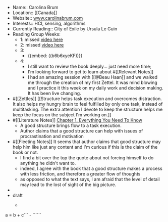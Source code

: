 - Name:: Carolina Brum
- Location:: [[Canada]]
- Website:: www.carolinabrum.com
- Interests:: HCI, sensing, algorithms 
- Currently Reading:: City of Exile by Ursula Le Guin 
- Reading Group Weeks:
    - 1: missed [video here](https://us02web.zoom.us/rec/play/zYfGrF-AHTDstjL-KcNgFdoYNFNJjedhpNEiRO6vE0Bsqfsn8RhhfmW1hwxRWbvdPcoZ7CodDAvKmXCI.kqj_pJiskYQhSKCY?continueMode=true)
    - 2: missed [video here](https://www.youtube.com/watch?v=K5mac0VtB2M&feature=emb_logo)
    - 3:
        - {{embed: ((b6b6xyeKF))}}
    - 4:
        - I still want to review the book deeply...  just need more time;
        - I'm looking forward to get to learn about #[[Relevant Notes]]
        - I had an amazing session with [[@Beau Haan]] and we walked me through the creation of my first Zettel. It was mind blowing and I practice it this week on my daily work and decision making. It has been live changing.
- #[[Zettles]] [[Structure helps task execution and overcomes distraction. It also helps my hungry brain to feel fulfilled by only one task, instead of multitasking. The extra attention I devote to keep the structure helps me keep the focus on the subject I'm working on.]]
- #[[Literature Notes]] [Chapter 1. Everything You Need To Know](((59-bYYcu-)))
    - A good structure brings flow to a task execution.
    - Author claims that a good structure can help with issues of procrastination and motivation
- #[[Fleeting Notes]] It seems that author claims that good structure may help him like just any content and I'm curious if this is the claim of the book or not.
    - I find a bit over the top the quote about not forcing himself to do anything he didn't want to.
    - indeed, I agree with the book that a good structure makes a process with less friction, and therefore a greater flow of thoughts
    - as opposed to what the text says, I am afraid that the level of detail may lead to the lost of sight of the big picture.
- 
- draft
    - ```python
a = b + c```
    - ``````
